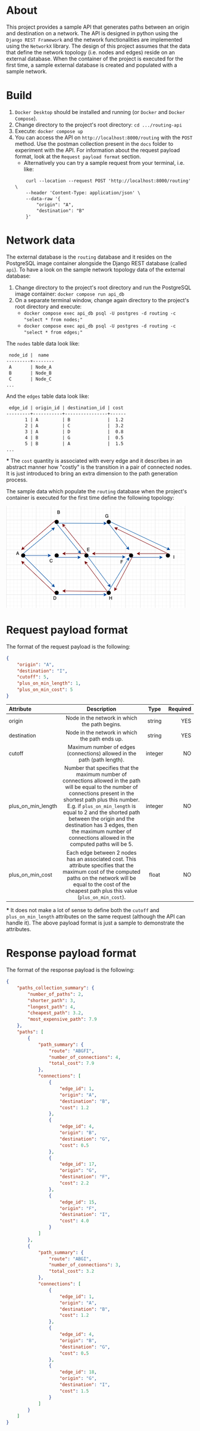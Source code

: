 # About
This project provides a sample API that generates paths between an origin and destination on a network. The API is designed in python using the `Django REST Framework` and the network functionalities are implemented using the `NetworkX` library. The design of this project assumes that the data that define the network topology (i.e. nodes and edges) reside on an external database. When the container of the project is executed for the first time, a sample external database is created and populated with a sample network.

# Build

1. `Docker Desktop` should be installed and running (or `Docker` and `Docker Compose`).
2. Change directory to the project's root directory: `cd .../routing-api`
3. Execute: `docker compose up`
4. You can access the API on `http://localhost:8000/routing` with the `POST` method. Use the postman collection present in the `docs` folder to experiment with the API. For information about the request payload format, look at the `Request payload format` section.
    - Alternatively you can try a sample request from your terminal, i.e. like: 
    ```
        curl --location --request POST 'http://localhost:8000/routing' \
        --header 'Content-Type: application/json' \
        --data-raw '{
            "origin": "A",
            "destination": "B"
        }'
    ```

# Network data
The external database is the `routing` database and it resides on the PostgreSQL image container alongside the Django REST database (called `api`). To have a look on the sample network topology data of the external database:

1. Change directory to the project's root directory and run the PostgreSQL image container: `docker compose run api_db`
2. On a separate terminal window, change again directory to the project's root directory and execute:
    - `docker compose exec api_db psql -U postgres -d routing -c "select * from nodes;"`
    - `docker compose exec api_db psql -U postgres -d routing -c "select * from edges;"`

The `nodes` table data look like:
```
 node_id |  name  
---------+--------
 A       | Node_A
 B       | Node_B
 C       | Node_C
...
```
And the `edges` table data look like:
```
 edge_id | origin_id | destination_id | cost 
---------+-----------+----------------+------
       1 | A         | B              |  1.2
       2 | A         | C              |  3.2
       3 | A         | D              |  0.8
       4 | B         | G              |  0.5
       5 | B         | A              |  1.5
...
```
__\*__ The `cost` quantity is associated with every edge and it describes in an abstract manner how "costly" is the transition in a pair of connected nodes. It is just introduced to bring an extra dimension to the path generation process.       

The sample data which populate the `routing` database when the project's container is executed for the first time define the following topology:

![](./docs/sample_network.png)

# Request payload format
The format of the request payload is the following:
```json
{
    "origin": "A",
    "destination": "I",
    "cutoff": 5,    
    "plus_on_min_length": 1,
    "plus_on_min_cost": 5
}
```
| Attribute | Description | Type | Required |
| :---      |   :----:    | :--: |    ---:  |
| origin | Node in the network in which the path begins. | string | YES |
| destination | Node in the network in which the path ends up. | string | YES |
| cutoff | Maximum number of edges (connections) allowed in the path (path length). | integer | NO |
| plus_on_min_length | Number that specifies that the maximum number of connections allowed in the path will be equal to the number  of connections present in the shortest path plus this number. E.g. if `plus_on_min_length` is equal to 2 and the shorted path between the origin and the destination has 3 edges, then the maximum number of connections allowed in the computed paths will be 5. | integer | NO |
| plus_on_min_cost | Each edge between 2 nodes has an associated cost. This attribute specifies that the maximum cost of the computed paths on the network will be equal to the cost of the cheapest path plus this value (`plus_on_min_cost`). | float | NO |


__\*__ It does not make a lot of sense to define both the `cutoff` and `plus_on_min_length` attributes on the same request (although the API can handle it). The above payload format is just a sample to demonstrate the attributes.

# Response payload format
The format of the response payload is the following:
```json
{
    "paths_collection_summary": {
        "number_of_paths": 2,
        "shorter_path": 3,
        "longest_path": 4,
        "cheapest_path": 3.2,
        "most_expensive_path": 7.9
    },
    "paths": [
        {
            "path_summary": {
                "route": "ABGFI",
                "number_of_connections": 4,
                "total_cost": 7.9
            },
            "connections": [
                {
                    "edge_id": 1,
                    "origin": "A",
                    "destination": "B",
                    "cost": 1.2
                },
                {
                    "edge_id": 4,
                    "origin": "B",
                    "destination": "G",
                    "cost": 0.5
                },
                {
                    "edge_id": 17,
                    "origin": "G",
                    "destination": "F",
                    "cost": 2.2
                },
                {
                    "edge_id": 15,
                    "origin": "F",
                    "destination": "I",
                    "cost": 4.0
                }
            ]
        },
        {
            "path_summary": {
                "route": "ABGI",
                "number_of_connections": 3,
                "total_cost": 3.2
            },
            "connections": [
                {
                    "edge_id": 1,
                    "origin": "A",
                    "destination": "B",
                    "cost": 1.2
                },
                {
                    "edge_id": 4,
                    "origin": "B",
                    "destination": "G",
                    "cost": 0.5
                },
                {
                    "edge_id": 18,
                    "origin": "G",
                    "destination": "I",
                    "cost": 1.5
                }
            ]
        }
    ]
}
```